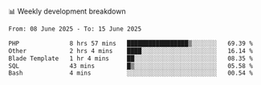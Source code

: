 📊 Weekly development breakdown
<!--START_SECTION:waka-->

```txt
From: 08 June 2025 - To: 15 June 2025

PHP              8 hrs 57 mins   █████████████████▒░░░░░░░   69.39 %
Other            2 hrs 4 mins    ████░░░░░░░░░░░░░░░░░░░░░   16.14 %
Blade Template   1 hr 4 mins     ██░░░░░░░░░░░░░░░░░░░░░░░   08.35 %
SQL              43 mins         █▒░░░░░░░░░░░░░░░░░░░░░░░   05.58 %
Bash             4 mins          ░░░░░░░░░░░░░░░░░░░░░░░░░   00.54 %
```

<!--END_SECTION:waka-->
